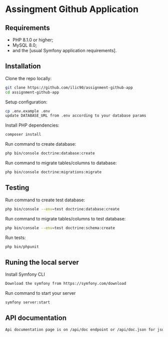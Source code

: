 Assingment Github Application
========================

Requirements
------------

  * PHP 8.1.0 or higher;
  * MySQL 8.0;
  * and the [usual Symfony application requirements].

Installation
------------

Clone the repo locally:

```sh
git clone https://github.com/ilic90/assignment-github-app
cd assignment-github-app
```

Setup configuration:

```sh
cp .env.example .env
update DATABASE_URL from .env according to your database params
```

Install PHP dependencies:

```sh
composer install
```

Run command to create database:
```sh
php bin/console doctrine:database:create
```

Run command to migrate tables/columns to database:
```sh
php bin/console doctrine:migrations:migrate
```

Testing
------------

Run command to create test database:
```sh
php bin/console --env=test doctrine:database:create
```

Run command to migrate tables/columns to test database:
```sh
php bin/console --env=test doctrine:schema:create
```

Run tests:
```sh
php bin/phpunit
```

Runing the local server
------------

Install Symfony CLI
```sh
Download the symfony from https://symfony.com/download
```

Run command to start your server
```sh
symfony server:start
```

API documentation
------------

```sh
Api documentation page is on /api/doc endpoint or /api/doc.json for json format
```